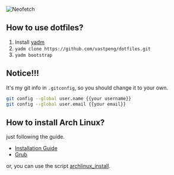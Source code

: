 ![Neofetch](https://cdn.jsdelivr.net/gh/tinyRatP/storage4images@master/uPic/Qdh313.png)

## How to use dotfiles?

1. Install [yadm](https://yadm.io/docs/install)
2. ```yadm clone https://github.com/vastpeng/dotfiles.git```
3. ```yadm bootstrap```

## Notice!!!

It's my git info in `.gitconfig`, so you should change it to your own.

```bash
git config --global user.name {{your username}}
git config --global user.email {{your email}}
```

## How to install Arch Linux?

just following the guide.

* [Installation Guide](https://wiki.archlinux.org/index.php/installation_guide)
* [Grub](https://wiki.archlinux.org/index.php/GRUB)

or, you can use the script [archlinux_install](https://github.com/vastpeng/archlinux_install).
